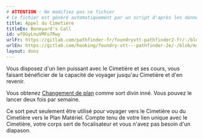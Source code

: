 ```yaml
---
# ATTENTION : Ne modifiez pas ce fichier
# Ce fichier est généré automatiquement par un script d'après les données du module Foundry VTT officiel et de sa traduction
title: Appel du Cimetière
titleEn: Boneyard's Call
id: wfOGyLnuVMFo7Rwy
urlFr: https://gitlab.com/pathfinder-fr/foundryvtt-pathfinder2-fr/-/blob/master/data/feats/wfOGyLnuVMFo7Rwy.htm
urlEn: https://gitlab.com/hooking/foundry-vtt---pathfinder-2e/-/blob/master/packs/data/feats.db/boneyard-s-call.json
layout: dons
---
```

Vous disposez d'un lien puissant avec le Cimetière et ses cours, vous faisant bénéficier de la capacité de voyager jusqu'au Cimetière et d'en revenir.

Vous obtenez [Changement de plan](../sorts/changement-de-plan.html) comme sort divin inné. Vous pouvez le lancer deux fois par semaine.

Ce sort peut seulement être utilisé pour voyager vers le Cimetière ou du Cimetière vers le Plan Matériel. Compte tenu de votre lien unique avec le Cimetière, votre corps sert de focalisateur et vous n'avez pas besoin d'un diapason.
